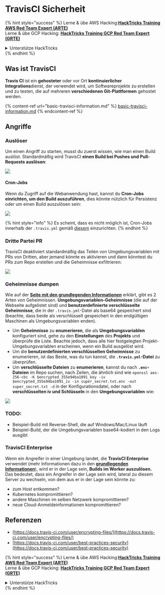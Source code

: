 # TravisCI Sicherheit

{% hint style="success" %}
Lerne & übe AWS Hacking:<img src="../../.gitbook/assets/image (1).png" alt="" data-size="line">[**HackTricks Training AWS Red Team Expert (ARTE)**](https://training.hacktricks.xyz/courses/arte)<img src="../../.gitbook/assets/image (1).png" alt="" data-size="line">\
Lerne & übe GCP Hacking: <img src="../../.gitbook/assets/image (2).png" alt="" data-size="line">[**HackTricks Training GCP Red Team Expert (GRTE)**<img src="../../.gitbook/assets/image (2).png" alt="" data-size="line">](https://training.hacktricks.xyz/courses/grte)

<details>

<summary>Unterstütze HackTricks</summary>

* Überprüfe die [**Abonnementpläne**](https://github.com/sponsors/carlospolop)!
* **Tritt der** 💬 [**Discord-Gruppe**](https://discord.gg/hRep4RUj7f) oder der [**Telegram-Gruppe**](https://t.me/peass) bei oder **folge** uns auf **Twitter** 🐦 [**@hacktricks\_live**](https://twitter.com/hacktricks\_live)**.**
* **Teile Hacking-Tricks, indem du PRs zu den** [**HackTricks**](https://github.com/carlospolop/hacktricks) und [**HackTricks Cloud**](https://github.com/carlospolop/hacktricks-cloud) GitHub-Repos einreichst.

</details>
{% endhint %}

## Was ist TravisCI

**Travis CI** ist ein **gehosteter** oder vor Ort **kontinuierlicher Integrations**dienst, der verwendet wird, um Softwareprojekte zu erstellen und zu testen, die auf mehreren **verschiedenen Git-Plattformen** gehostet werden.

{% content-ref url="basic-travisci-information.md" %}
[basic-travisci-information.md](basic-travisci-information.md)
{% endcontent-ref %}

## Angriffe

### Auslöser

Um einen Angriff zu starten, musst du zuerst wissen, wie man einen Build auslöst. Standardmäßig wird TravisCI **einen Build bei Pushes und Pull-Requests auslösen**:

![](<../../.gitbook/assets/image (145).png>)

#### Cron-Jobs

Wenn du Zugriff auf die Webanwendung hast, kannst du **Cron-Jobs einrichten, um den Build auszuführen**, dies könnte nützlich für Persistenz oder um einen Build auszulösen sein:

![](<../../.gitbook/assets/image (243).png>)

{% hint style="info" %}
Es scheint, dass es nicht möglich ist, Cron-Jobs innerhalb der `.travis.yml` gemäß [diesem](https://github.com/travis-ci/travis-ci/issues/9162) einzurichten.
{% endhint %}

### Dritte Partei PR

TravisCI deaktiviert standardmäßig das Teilen von Umgebungsvariablen mit PRs von Dritten, aber jemand könnte es aktivieren und dann könntest du PRs zum Repo erstellen und die Geheimnisse exfiltrieren:

![](<../../.gitbook/assets/image (208).png>)

### Geheimnisse dumpen

Wie auf der [**Seite mit den grundlegenden Informationen**](basic-travisci-information.md) erklärt, gibt es 2 Arten von Geheimnissen. **Umgebungsvariablen-Geheimnisse** (die auf der Webseite aufgelistet sind) und **benutzerdefinierte verschlüsselte Geheimnisse**, die in der `.travis.yml`-Datei als base64 gespeichert sind (beachte, dass beide als verschlüsselt gespeichert in den endgültigen Maschinen als Umgebungsvariablen enden).

* Um **Geheimnisse** zu **enumerieren**, die als **Umgebungsvariablen** konfiguriert sind, gehe zu den **Einstellungen** des **Projekts** und überprüfe die Liste. Beachte jedoch, dass alle hier festgelegten Projekt-Umgebungsvariablen erscheinen, wenn ein Build ausgelöst wird.
* Um die **benutzerdefinierten verschlüsselten Geheimnisse** zu enumerieren, ist das Beste, was du tun kannst, die **`.travis.yml`-Datei** zu überprüfen.
* Um **verschlüsselte Dateien** zu **enumerieren**, kannst du nach **`.enc`-Dateien** im Repo suchen, nach Zeilen, die ähnlich sind wie `openssl aes-256-cbc -K $encrypted_355e94ba1091_key -iv $encrypted_355e94ba1091_iv -in super_secret.txt.enc -out super_secret.txt -d` in der Konfigurationsdatei, oder nach **verschlüsselten iv und Schlüsseln** in den **Umgebungsvariablen** wie:

![](<../../.gitbook/assets/image (81).png>)

### TODO:

* Beispiel-Build mit Reverse-Shell, die auf Windows/Mac/Linux läuft
* Beispiel-Build, der die Umgebungsvariablen base64-kodiert in den Logs ausgibt

### TravisCI Enterprise

Wenn ein Angreifer in einer Umgebung landet, die **TravisCI Enterprise** verwendet (mehr Informationen dazu in den [**grundlegenden Informationen**](basic-travisci-information.md#travisci-enterprise)), wird er in der Lage sein, **Builds im Worker auszulösen.** Das bedeutet, dass ein Angreifer in der Lage sein wird, lateral zu diesem Server zu wechseln, von dem aus er in der Lage sein könnte zu:

* zum Host entkommen?
* Kubernetes kompromittieren?
* andere Maschinen im selben Netzwerk kompromittieren?
* neue Cloud-Anmeldeinformationen kompromittieren?

## Referenzen

* [https://docs.travis-ci.com/user/encrypting-files/](https://docs.travis-ci.com/user/encrypting-files/)
* [https://docs.travis-ci.com/user/best-practices-security](https://docs.travis-ci.com/user/best-practices-security)

{% hint style="success" %}
Lerne & übe AWS Hacking:<img src="../../.gitbook/assets/image (1).png" alt="" data-size="line">[**HackTricks Training AWS Red Team Expert (ARTE)**](https://training.hacktricks.xyz/courses/arte)<img src="../../.gitbook/assets/image (1).png" alt="" data-size="line">\
Lerne & übe GCP Hacking: <img src="../../.gitbook/assets/image (2).png" alt="" data-size="line">[**HackTricks Training GCP Red Team Expert (GRTE)**<img src="../../.gitbook/assets/image (2).png" alt="" data-size="line">](https://training.hacktricks.xyz/courses/grte)

<details>

<summary>Unterstütze HackTricks</summary>

* Überprüfe die [**Abonnementpläne**](https://github.com/sponsors/carlospolop)!
* **Tritt der** 💬 [**Discord-Gruppe**](https://discord.gg/hRep4RUj7f) oder der [**Telegram-Gruppe**](https://t.me/peass) bei oder **folge** uns auf **Twitter** 🐦 [**@hacktricks\_live**](https://twitter.com/hacktricks\_live)**.**
* **Teile Hacking-Tricks, indem du PRs zu den** [**HackTricks**](https://github.com/carlospolop/hacktricks) und [**HackTricks Cloud**](https://github.com/carlospolop/hacktricks-cloud) GitHub-Repos einreichst.

</details>
{% endhint %}
